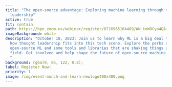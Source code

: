 ```yaml
---
title: "The open-source advantage: Exploring machine learning through thought
  leadership"
active: true
fit: contain
path: https://hpe.zoom.us/webinar/register/8716965164489/WN_teW8Cyo4QAiCSzKbMsmofA
imageBackground: white
description: "October 18, 2023: Join us to learn why ML is a big deal today and
  how thought leadership fits into this tech scene. Explore the perks of
  open-source ML and some tools and libraries that are shaking things up in the
  field. Get involved and help shape the future of open-source machine learning!
  "
background: rgba(0, 86, 122, 0.8);
label: Register Now!
priority: 1
image: /img/event-munch-and-learn-newlogo400x400.png
---
```

